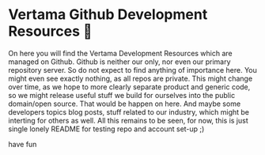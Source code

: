 # Vertama Github Development Resources 👋

On here you will find the Vertama Development Resources which are managed on Github. Github is neither our only, nor even our primary repository server. So do not expect to find anything of importance here. You might even see exactly nothing, as all repos are private. This might change over time, as we hope to more clearly separate product and generic code, so we might release useful stuff we build for ourselves into the public domain/open source. That would be happen on here. And maybe some developers topics blog posts, stuff related to our industry, which might be interting for others as well. All this remains to be seen, for now, this is just single lonely README for testing repo and account set-up ;)

have fun
